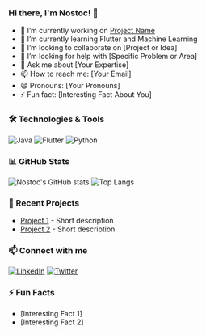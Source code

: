 ### Hi there, I'm Nostoc! 👋

- 🔭 I’m currently working on [Project Name](link)
- 🌱 I’m currently learning Flutter and Machine Learning
- 👯 I’m looking to collaborate on [Project or Idea]
- 🤔 I’m looking for help with [Specific Problem or Area]
- 💬 Ask me about [Your Expertise]
- 📫 How to reach me: [Your Email]
- 😄 Pronouns: [Your Pronouns]
- ⚡ Fun fact: [Interesting Fact About You]

### 🛠️ Technologies & Tools

![Java](https://img.shields.io/badge/Java-ED8B00?style=for-the-badge&logo=java&logoColor=white)
![Flutter](https://img.shields.io/badge/Flutter-02569B?style=for-the-badge&logo=flutter&logoColor=white)
![Python](https://img.shields.io/badge/Python-3776AB?style=for-the-badge&logo=python&logoColor=white)
<!-- Add more badges for your tools and technologies -->

### 📊 GitHub Stats

![Nostoc's GitHub stats](https://github-readme-stats.vercel.app/api?username=nostoc&show_icons=true&theme=radical)
![Top Langs](https://github-readme-stats.vercel.app/api/top-langs/?username=nostoc&layout=compact&theme=radical)

### 🚀 Recent Projects

- [Project 1](link) - Short description
- [Project 2](link) - Short description
<!-- Add more projects as needed -->

### 📫 Connect with me

[![LinkedIn](https://img.shields.io/badge/LinkedIn-blue?style=for-the-badge&logo=linkedin)](your-linkedin-url)
[![Twitter](https://img.shields.io/badge/Twitter-1DA1F2?style=for-the-badge&logo=twitter&logoColor=white)](your-twitter-url)
<!-- Add more social media links as needed -->

### ⚡ Fun Facts

- [Interesting Fact 1]
- [Interesting Fact 2]

